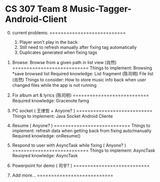 CS 307
Team 8
Music-Tagger-Android-Client
===========================

0. current problems:
===========================
	1. Player won't play in the back
	2. Still need to refresh manually after fixing tag automatically
	3. Duplicates generated when fixing tags

1. Browse:  Browse from a given path in list view (肖然)
===========================
	Things to implement:
		Browsing
		*save browsed list
	Required knowledge:
		List fragment (陈司明)
		File list (肖然)
	Things to consider:
		How to store music info back when user changed files while the app is not running

2. Fix album art & lyrics (陈司明)
===========================
	Required knowledge:
		Gracenote
		farng

3. PC socket ( 王律哲 + Anyone? )
===========================
	Things to implement:
		Java Socket
		Android Cliente

4. Resume ( Anyone? )
===========================
	Things to implement:
		refresh data when getting back from fixing auto/manually
	Required knowledge:
		onResume()

5. Respond to user with AsyncTask while fixing ( Anyone? )
===========================
	Things to implement:
		AsyncTask
	Reuiqred knowledge:
		AsyncTask

6. Powerpoint for demo ( 司宇? )
===========================

7. Add more...
===========================
